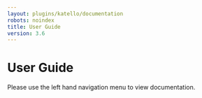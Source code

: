 ```yaml
---
layout: plugins/katello/documentation
robots: noindex
title: User Guide
version: 3.6
---
```


# User Guide

Please use the left hand navigation menu to view documentation.

